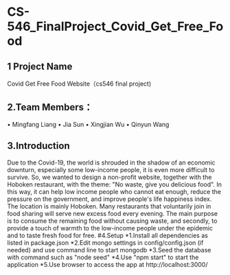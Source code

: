 # CS-546_FinalProject_Covid_Get_Free_Food
## 1 Project Name
  Covid Get Free Food Website（cs546 final project)
## 2.Team Members： 
  • Mingfang Liang 
  • Jia Sun 
  • Xingjian Wu 
  • Qinyun Wang
## 3.Introduction 
  Due to the Covid-19, the world is shrouded in the shadow of an economic downturn, especially some low-income people, it is even more difficult to survive. So, we wanted to design a non-profit website, together with the Hoboken restaurant, with the theme: "No waste, give you delicious food". In this way, it can help low income people who cannot eat enough, reduce the pressure on the government, and improve people's life happiness index. The location is mainly Hoboken. Many restaurants that voluntarily join in food sharing will serve new excess food every evening. The main purpose is to consume the remaining food without causing waste, and secondly, to provide a touch of warmth to the low-income people under the epidemic and to taste fresh food for free.
  #4.Setup
*1.Install all dependencies as listed in package.json
*2.Edit mongo settings in config/config.json (if needed) and use command line to start mongodb
*3.Seed the database with command such as "node seed"
*4.Use "npm start" to start the application
*5.Use browser to access the app at http://localhost:3000/
